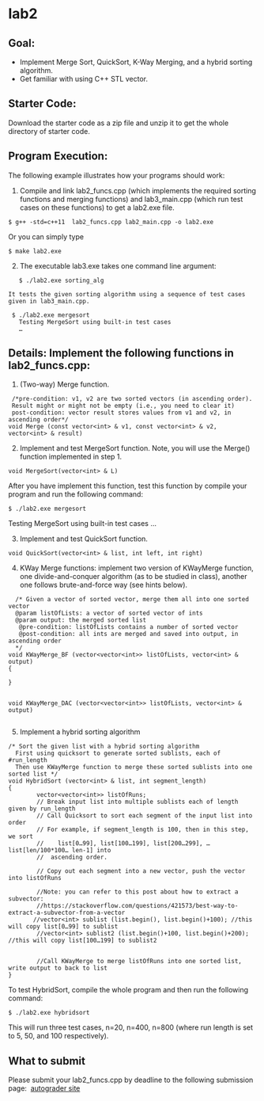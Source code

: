 # lab2

## Goal:

- Implement Merge Sort, QuickSort, K-Way Merging, and a hybrid sorting algorithm.
- Get familiar with using C++ STL vector.

## Starter Code: 

Download the starter code as a zip file and unzip it to get the whole directory of starter code. 


## Program Execution:

The following example illustrates how your programs should work:
1. Compile and link lab2_funcs.cpp (which implements the required sorting functions and merging functions) and lab3_main.cpp (which run test cases on these functions) to get a lab2.exe file. 
```
$ g++ -std=c++11  lab2_funcs.cpp lab2_main.cpp -o lab2.exe 
```

  Or you can simply type 
```
$ make lab2.exe
```

2.  The executable lab3.exe takes one command line argument:

```
   $ ./lab2.exe sorting_alg
```
    It tests the given sorting algorithm using a sequence of test cases given in lab3_main.cpp. 
```
 $ ./lab2.exe mergesort 
   Testing MergeSort using built-in test cases 
   …
```
 

## Details: Implement the following functions in lab2_funcs.cpp: 

1. (Two-way) Merge function.

```
 /*pre-condition: v1, v2 are two sorted vectors (in ascending order). 
 Result might or might not be empty (i.e., you need to clear it)
 post-condition: vector result stores values from v1 and v2, in ascending order*/
void Merge (const vector<int> & v1, const vector<int> & v2, vector<int> & result)
```

2. Implement and test MergeSort function. Note, you will use the Merge() function implemented in step 1. 
```
void MergeSort(vector<int> & L)
```
After you have implement this function, test this function  by compile your program and run the following command:

```
$ ./lab2.exe mergesort
```
   Testing MergeSort using built-in test cases 
    …

3. Implement and test QuickSort function.   
```
void QuickSort(vector<int> & list, int left, int right)
```
4. KWay Merge functions:  implement two version of KWayMerge function, one divide-and-conquer algorithm (as to be studied in class), another one follows brute-and-force way (see hints below).
```
  /* Given a vector of sorted vector, merge them all into one sorted vector 
  @param listOfLists: a vector of sorted vector of ints
  @param output: the merged sorted list 
   @pre-condition: listOfLists contains a number of sorted vector
   @post-condition: all ints are merged and saved into output, in ascending order 
  */
void KWayMerge_BF (vector<vector<int>> listOfLists, vector<int> & output)  
{
  
} 

  
void KWayMerge_DAC (vector<vector<int>> listOfLists, vector<int> & output)
 
```

5. Implement a hybrid sorting algorithm 
```
/* Sort the given list with a hybrid sorting algorithm 
  First using quicksort to generate sorted sublists, each of #run_length 
  Then use KWayMerge function to merge these sorted sublists into one sorted list */
void HybridSort (vector<int> & list, int segment_length)
{
        vector<vector<int>> listOfRuns; 
        // Break input list into multiple sublists each of length given by run_length
        // Call Quicksort to sort each segment of the input list into order  
        // For example, if segment_length is 100, then in this step, we sort
        //    list[0…99], list[100…199], list[200…299], … list[len/100*100… len-1] into
        //  ascending order.

        // Copy out each segment into a new vector, push the vector into listOfRuns 

        //Note: you can refer to this post about how to extract a subvector: 
        //https://stackoverflow.com/questions/421573/best-way-to-extract-a-subvector-from-a-vector
       //vector<int> sublist (list.begin(), list.begin()+100); //this will copy list[0…99] to sublist 
        //vector<int> sublist2 (list.begin()+100, list.begin()+200); //this will copy list[100…199] to sublist2 


        //Call KWayMerge to merge listOfRuns into one sorted list, write output to back to list
} 
```
To test HybridSort, compile the whole program and then run the following command:
```
$ ./lab2.exe hybridsort 
```
This will run three test cases, n=20, n=400, n=800 (where run length is set to 5, 50, and 100 respectively). 


## What to submit
  Please submit your lab2_funcs.cpp by deadline to the following submission page: 
[autograder site](https://storm.cis.fordham.edu:8443/web/project/2042)

